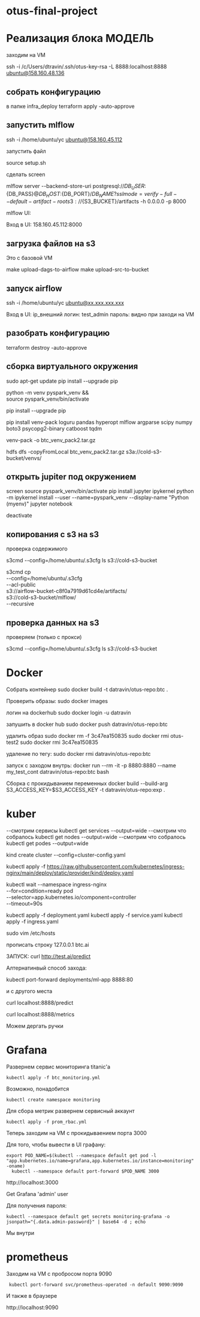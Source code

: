 # otus-final-project

# Реализация блока МОДЕЛЬ

заходим на VM

ssh -i /c/Users/dtravin/.ssh/otus-key-rsa -L 8888:localhost:8888 ubuntu@158.160.48.136

## собрать конфигурацию
в папке infra_deploy
terraform apply -auto-approve

## запустить mlflow

ssh -i /home/ubuntu/yc ubuntu@158.160.45.112

запустить файл

source setup.sh

сделать screen

mlflow server --backend-store-uri postgresql://${DB_USER}:${DB_PASS}@${DB_HOST}:${DB_PORT}/${DB_NAME}?sslmode=verify-full --default-artifact-root s3://${S3_BUCKET}/artifacts -h 0.0.0.0 -p 8000

mlflow UI:

Вход в UI: 158.160.45.112:8000

## загрузка файлов на s3

Это с базовой VM

make upload-dags-to-airflow
make upload-src-to-bucket

## запуск airflow

ssh -i /home/ubuntu/yc ubuntu@xx.xxx.xxx.xxx

Вход в UI: ip_внешний
логин: test_admin
пароль: видно при заходи на VM

## разобрать конфигурацию
terraform destroy -auto-approve


## сборка виртуального окружения

sudo apt-get update
pip install --upgrade pip

python -m venv pyspark_venv && \
source pyspark_venv/bin/activate

pip install --upgrade pip

pip install venv-pack loguru pandas hyperopt mlflow argparse scipy numpy boto3 psycopg2-binary catboost tqdm

venv-pack -o btc_venv_pack2.tar.gz

hdfs dfs -copyFromLocal btc_venv_pack2.tar.gz s3a://cold-s3-bucket/venvs/

## открыть jupiter под окружением

sсreen
source pyspark_venv/bin/activate
pip install jupyter ipykernel
python -m ipykernel install --user --name=pyspark_venv --display-name "Python (myenv)"
jupyter notebook


deactivate


## копирования с s3 на s3

проверка содержимого

s3cmd --config=/home/ubuntu/.s3cfg ls s3://cold-s3-bucket

s3cmd cp \
    --config=/home/ubuntu/.s3cfg \
    --acl-public \
    s3://airflow-bucket-c8f0a7919d61cd4e/artifacts/ \
    s3://cold-s3-bucket/mlflow/ \
    --recursive

## проверка данных на s3

проверяем (только с прокси)

s3cmd --config=/home/ubuntu/.s3cfg ls s3://cold-s3-bucket

# Docker

Собрать контейнер
sudo docker build -t datravin/otus-repo:btc .

Проверить образы:
sudo docker images

логин на dockerhub
sudo docker login -u datravin

запушить в docker hub
sudo docker push datravin/otus-repo:btc

удалить образ
sudo docker rm -f 3c47ea150835
sudo docker rmi otus-test2
sudo docker rmi 3c47ea150835

удаление по тегу:
sudo docker rmi datravin/otus-repo:btc

запуск с заходом внутрь:
docker run --rm -it -p 8880:8880 --name my_test_cont datravin/otus-repo:btc bash

Сборка с прокидыванием переменных
docker build --build-arg S3_ACCESS_KEY=$S3_ACCESS_KEY -t datravin/otus-repo:exp .

# kuber

--смотрим сервисы
kubectl get services --output=wide
--смотрим что собралось
kubectl get nodes --output=wide
--смотрим что собралось
kubectl get podes --output=wide


kind create cluster --config=cluster-config.yaml

kubectl apply -f https://raw.githubusercontent.com/kubernetes/ingress-nginx/main/deploy/static/provider/kind/deploy.yaml


kubectl wait --namespace ingress-nginx \
  --for=condition=ready pod \
  --selector=app.kubernetes.io/component=controller \
  --timeout=90s


kubectl apply -f deployment.yaml
kubectl apply -f service.yaml
kubectl apply -f ingress.yaml


sudo vim /etc/hosts

прописать строку 127.0.0.1 btc.ai

ЗАПУСК:
curl http://test.ai/predict


Алтернатинвый способ захода:

kubectl port-forward deployments/ml-app 8888:80

и с другого места

curl localhost:8888/predict

curl localhost:8888/metrics

Можем дергать ручки

# Grafana

Развернем сервис мониторинга titanic'a

```shell
kubectl apply -f btc_monitoring.yml
```
Возможно, понадобится

```shell
kubectl create namespace monitoring
```


Для сбора метрик развернем сервисный аккаунт
```shell
kubectl apply -f prom_rbac.yml
```

Теперь заходим на VM с прокидываением порта 3000

Для того, чтобы вывести в UI графану:

```shell
export POD_NAME=$(kubectl --namespace default get pod -l "app.kubernetes.io/name=grafana,app.kubernetes.io/instance=monitoring" -oname)
  kubectl --namespace default port-forward $POD_NAME 3000
```

http://localhost:3000

Get Grafana 'admin' user

Для получения пароля:
```shell
kubectl --namespace default get secrets monitoring-grafana -o jsonpath="{.data.admin-password}" | base64 -d ; echo
```


Мы внутри


# prometheus

Заходим на VM с пробросом порта 9090
```shell
 kubectl port-forward svc/prometheus-operated -n default 9090:9090
```
И также в браузере

http://localhost:9090
